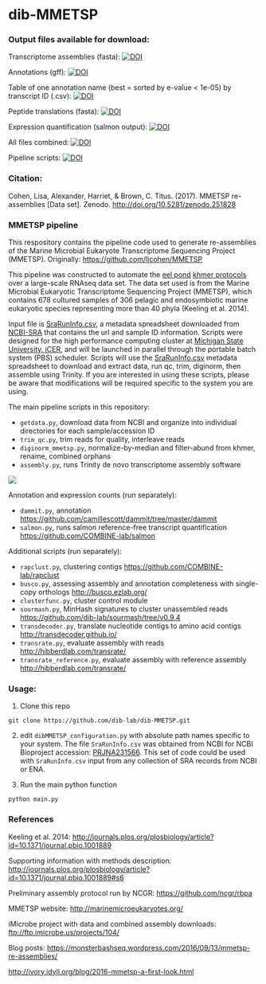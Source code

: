 # dib-MMETSP

### Output files available for download:

Transcriptome assemblies (fasta): [![DOI](https://zenodo.org/badge/DOI/10.5281/zenodo.251828.svg)](https://doi.org/10.5281/zenodo.251828)

Annotations (gff): [![DOI](https://zenodo.org/badge/DOI/10.5281/zenodo.255699.svg)](https://doi.org/10.5281/zenodo.255699)

Table of one annotation name (best = sorted by e-value < 1e-05) by transcript ID (.csv): [![DOI](https://zenodo.org/badge/DOI/10.5281/zenodo.293722.svg)](https://doi.org/10.5281/zenodo.293722)

Peptide translations (fasta): [![DOI](https://zenodo.org/badge/DOI/10.5281/zenodo.257026.svg)](https://doi.org/10.5281/zenodo.257026)

Expression quantification (salmon output): [![DOI](https://zenodo.org/badge/DOI/10.5281/zenodo.257145.svg)](https://doi.org/10.5281/zenodo.257145)

All files combined: [![DOI](https://zenodo.org/badge/DOI/10.5281/zenodo.257410.svg)](https://doi.org/10.5281/zenodo.257410)

Pipeline scripts: [![DOI](https://zenodo.org/badge/DOI/10.5281/zenodo.249982.svg)](https://doi.org/10.5281/zenodo.249982)

### Citation:

Cohen, Lisa, Alexander, Harriet, & Brown, C. Titus. (2017). MMETSP re-assemblies [Data set]. Zenodo. http://doi.org/10.5281/zenodo.251828

### MMETSP pipeline

This respository contains the pipeline code used to generate re-assemblies of the Marine Microbial Eukaryote Transcriptome Sequencing Project (MMETSP).
Originally: https://github.com/ljcohen/MMETSP

This pipeline was constructed to automate the [eel pond](https://github.com/dib-lab/eel-pond) [khmer protocols](https://khmer-protocols.readthedocs.org/en/ctb/mrnaseq/) over a large-scale RNAseq data set. The data set used is from the Marine Microbial Eukaryotic Transcriptome Sequencing Project (MMETSP), which contains 678 cultured samples of 306 pelagic and endosymbiotic marine eukaryotic species representing more than 40 phyla (Keeling et al. 2014).

Input file is [SraRunInfo.csv](https://raw.githubusercontent.com/dib-lab/dib-MMETSP/master/SraRunInfo.csv), a metadata spreadsheet downloaded from [NCBI-SRA](http://www.ncbi.nlm.nih.gov/bioproject/PRJNA231566/) that contains the url and sample ID information. Scripts were designed for the high performance computing cluster at [Michigan State University, iCER](https://icer.msu.edu/), and will be launched in parallel through the portable batch system (PBS) scheduler. Scripts will use the [SraRunInfo.csv](https://raw.githubusercontent.com/dib-lab/dib-MMETSP/master/SraRunInfo.csv) metadata spreadsheet to download and extract data, run qc, trim, diginorm, then assemble using Trinity. If you are interested in using these scripts, please be aware that modifications will be required specific to the system you are using.

The main pipeline scripts in this repository:

* `getdata.py`, download data from NCBI and organize into individual directories for each sample/accession ID</li>
* `trim_qc.py`, trim reads for quality, interleave reads</li>
* `diginorm_mmetsp.py`, normalize-by-median and filter-abund from khmer, rename, combined orphans</li>
* `assembly.py`, runs Trinity de novo transcriptome assembly software</li>

![](mmetsp_pipeline1.png)

Annotation and expression counts (run separately):

* `dammit.py`, annotation https://github.com/camillescott/dammit/tree/master/dammit
* `salmon.py`, runs salmon reference-free transcript quantification https://github.com/COMBINE-lab/salmon

Additional scripts (run separately):

* `rapclust.py`, clustering contigs https://github.com/COMBINE-lab/rapclust
* `busco.py`, assessing assembly and annotation completeness with single-copy orthologs http://busco.ezlab.org/
* `clusterfunc.py`, cluster control module
* `sourmash.py`, MinHash signatures to cluster unassembled reads https://github.com/dib-lab/sourmash/tree/v0.9.4
* `transdecoder.py`, translate nucleotide contigs to amino acid contigs http://transdecoder.github.io/
* `transrate.py`, evaluate assembly with reads http://hibberdlab.com/transrate/
* `transrate_reference.py`, evaluate assembly with reference assembly http://hibberdlab.com/transrate/

### Usage:

1. Clone this repo 

```
git clone https://github.com/dib-lab/dib-MMETSP.git
```

2. edit `dibMMETSP_configuration.py` with absolute path names specific to your system. The file `SraRunInfo.csv` was obtained from NCBI for NCBI Bioproject accession: [PRJNA231566](http://www.ncbi.nlm.nih.gov/bioproject/PRJNA231566/). This set of code could be used with `SraRunInfo.csv` input from any collection of SRA records from NCBI or ENA. 

3. Run the main python function

```
python main.py
```

### References

Keeling et al. 2014: http://journals.plos.org/plosbiology/article?id=10.1371/journal.pbio.1001889

Supporting information with methods description:
http://journals.plos.org/plosbiology/article?id=10.1371/journal.pbio.1001889#s6

Preliminary assembly protocol run by NCGR:
https://github.com/ncgr/rbpa

MMETSP website: http://marinemicroeukaryotes.org/

iMicrobe project with data and combined assembly downloads: ftp://ftp.imicrobe.us/projects/104/

Blog posts: https://monsterbashseq.wordpress.com/2016/09/13/mmetsp-re-assemblies/

http://ivory.idyll.org/blog/2016-mmetsp-a-first-look.html

